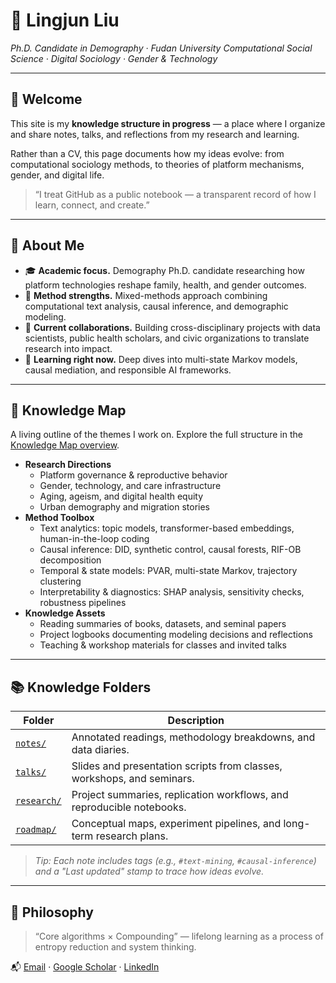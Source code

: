 # 🌿 Lingjun Liu

_Ph.D. Candidate in Demography · Fudan University_
_Computational Social Science · Digital Sociology · Gender & Technology_

---

## 🧭 Welcome

This site is my **knowledge structure in progress** — a place where I organize and share notes, talks, and reflections from my research and learning.

Rather than a CV, this page documents how my ideas evolve: from computational sociology methods, to theories of platform mechanisms, gender, and digital life.

> “I treat GitHub as a public notebook — a transparent record of how I learn, connect, and create.”

---

## 👋 About Me

- 🎓 **Academic focus.** Demography Ph.D. candidate researching how platform technologies reshape family, health, and gender outcomes.
- 🧪 **Method strengths.** Mixed-methods approach combining computational text analysis, causal inference, and demographic modeling.
- 🤝 **Current collaborations.** Building cross-disciplinary projects with data scientists, public health scholars, and civic organizations to translate research into impact.
- 🧠 **Learning right now.** Deep dives into multi-state Markov models, causal mediation, and responsible AI frameworks.

---

## 🧩 Knowledge Map

A living outline of the themes I work on. Explore the full structure in the [Knowledge Map overview](./knowledge-map.md).

- **Research Directions**
  - Platform governance & reproductive behavior
  - Gender, technology, and care infrastructure
  - Aging, ageism, and digital health equity
  - Urban demography and migration stories
- **Method Toolbox**
  - Text analytics: topic models, transformer-based embeddings, human-in-the-loop coding
  - Causal inference: DID, synthetic control, causal forests, RIF-OB decomposition
  - Temporal & state models: PVAR, multi-state Markov, trajectory clustering
  - Interpretability & diagnostics: SHAP analysis, sensitivity checks, robustness pipelines
- **Knowledge Assets**
  - Reading summaries of books, datasets, and seminal papers
  - Project logbooks documenting modeling decisions and reflections
  - Teaching & workshop materials for classes and invited talks

---

## 📚 Knowledge Folders

| Folder | Description |
|---------|-------------|
| [`notes/`](./notes) | Annotated readings, methodology breakdowns, and data diaries. |
| [`talks/`](./talks) | Slides and presentation scripts from classes, workshops, and seminars. |
| [`research/`](./research) | Project summaries, replication workflows, and reproducible notebooks. |
| [`roadmap/`](./roadmap) | Conceptual maps, experiment pipelines, and long-term research plans. |

> _Tip: Each note includes tags (e.g., `#text-mining`, `#causal-inference`) and a "Last updated" stamp to trace how ideas evolve._

---

## 🌱 Philosophy

> “Core algorithms × Compounding” —
> lifelong learning as a process of entropy reduction and system thinking.

📬 [Email](mailto:lingjunliu21@m.fudan.edu.cn) · [Google Scholar](https://scholar.google.com) · [LinkedIn](https://linkedin.com)
